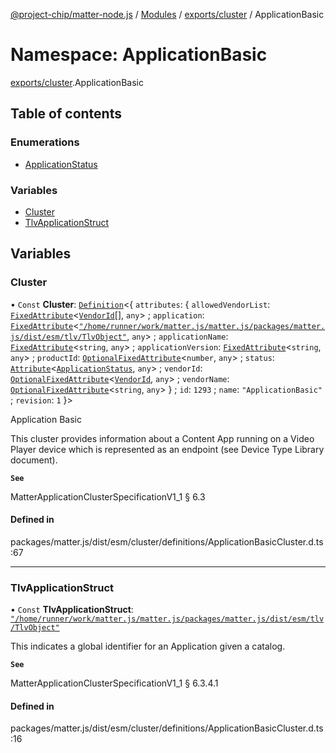 [@project-chip/matter-node.js](../README.md) / [Modules](../modules.md) / [exports/cluster](exports_cluster.md) / ApplicationBasic

# Namespace: ApplicationBasic

[exports/cluster](exports_cluster.md).ApplicationBasic

## Table of contents

### Enumerations

- [ApplicationStatus](../enums/exports_cluster.ApplicationBasic.ApplicationStatus.md)

### Variables

- [Cluster](exports_cluster.ApplicationBasic.md#cluster)
- [TlvApplicationStruct](exports_cluster.ApplicationBasic.md#tlvapplicationstruct)

## Variables

### Cluster

• `Const` **Cluster**: [`Definition`](exports_cluster.ClusterFactory.md#definition)<{ `attributes`: { `allowedVendorList`: [`FixedAttribute`](exports_cluster.md#fixedattribute)<[`VendorId`](exports_datatype.md#vendorid)[], `any`\> ; `application`: [`FixedAttribute`](exports_cluster.md#fixedattribute)<[`"/home/runner/work/matter.js/matter.js/packages/matter.js/dist/esm/tlv/TlvObject"`](export._internal_.__home_runner_work_matter_js_matter_js_packages_matter_js_dist_esm_tlv_TlvObject_.md), `any`\> ; `applicationName`: [`FixedAttribute`](exports_cluster.md#fixedattribute)<`string`, `any`\> ; `applicationVersion`: [`FixedAttribute`](exports_cluster.md#fixedattribute)<`string`, `any`\> ; `productId`: [`OptionalFixedAttribute`](exports_cluster.md#optionalfixedattribute)<`number`, `any`\> ; `status`: [`Attribute`](exports_cluster.md#attribute)<[`ApplicationStatus`](../enums/exports_cluster.ApplicationBasic.ApplicationStatus.md), `any`\> ; `vendorId`: [`OptionalFixedAttribute`](exports_cluster.md#optionalfixedattribute)<[`VendorId`](exports_datatype.md#vendorid), `any`\> ; `vendorName`: [`OptionalFixedAttribute`](exports_cluster.md#optionalfixedattribute)<`string`, `any`\>  } ; `id`: ``1293`` ; `name`: ``"ApplicationBasic"`` ; `revision`: ``1``  }\>

Application Basic

This cluster provides information about a Content App running on a Video Player device which is represented as
an endpoint (see Device Type Library document).

**`See`**

MatterApplicationClusterSpecificationV1_1 § 6.3

#### Defined in

packages/matter.js/dist/esm/cluster/definitions/ApplicationBasicCluster.d.ts:67

___

### TlvApplicationStruct

• `Const` **TlvApplicationStruct**: [`"/home/runner/work/matter.js/matter.js/packages/matter.js/dist/esm/tlv/TlvObject"`](export._internal_.__home_runner_work_matter_js_matter_js_packages_matter_js_dist_esm_tlv_TlvObject_.md)

This indicates a global identifier for an Application given a catalog.

**`See`**

MatterApplicationClusterSpecificationV1_1 § 6.3.4.1

#### Defined in

packages/matter.js/dist/esm/cluster/definitions/ApplicationBasicCluster.d.ts:16
